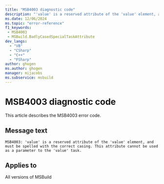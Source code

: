 ```yaml
---
title: "MSB4003 diagnostic code"
description: "'value' is a reserved attribute of the 'value' element, and must be spelled with the correct casing. This attribute cannot be used as a parameter to the 'value' task."
ms.date: 12/06/2024
ms.topic: "error-reference"
f1_keywords:
 - MSB4003
 - MSBuild.BadlyCasedSpecialTaskAttribute
dev_langs:
  - "VB"
  - "CSharp"
  - "C++"
  - "FSharp"
author: ghogen
ms.author: ghogen
manager: mijacobs
ms.subservice: msbuild
---
```


# MSB4003 diagnostic code

<!-- :::ErrorDefinitionDescription::: -->
<!-- :::editable-content name="introDescription"::: -->
This article describes the MSB4003 error code.
<!-- :::editable-content-end::: -->

## Message text

`MSB4003: 'value' is a reserved attribute of the 'value' element, and must be spelled with the correct casing. This attribute cannot be used as a parameter to the 'value' task.`

<!-- :::editable-content name="postOutputDescription"::: -->
<!--
{StrBegin="MSB4003: "}UE: Tasks are not allowed to use incorrect case for reserved attributes on the task nodes e.g. "continueonerror"
    instead of the "ContinueOnError".
-->
<!-- :::editable-content-end::: -->
<!-- :::ErrorDefinitionDescription-end::: -->

## Applies to

All versions of MSBuild
